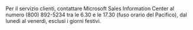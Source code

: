 <Token xmlns:xlink="http://www.w3.org/1999/xlink">Per il servizio clienti, contattare Microsoft Sales Information Center al numero (800) 892-5234 tra le 6.30 e le 17.30 (fuso orario del Pacifico), dal lunedì al venerdì, esclusi i giorni festivi.</Token>

<!--HONumber=May16_HO1-->


